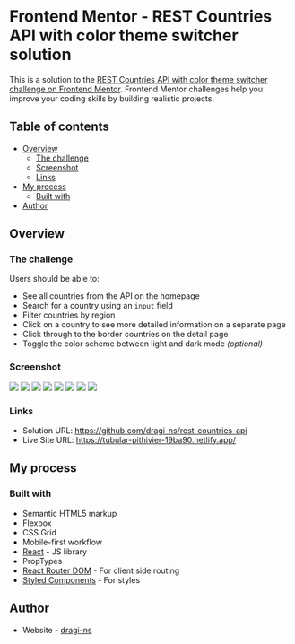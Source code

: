 # Frontend Mentor - REST Countries API with color theme switcher solution

This is a solution to the [REST Countries API with color theme switcher challenge on Frontend Mentor](https://www.frontendmentor.io/challenges/rest-countries-api-with-color-theme-switcher-5cacc469fec04111f7b848ca). Frontend Mentor challenges help you improve your coding skills by building realistic projects.

## Table of contents

- [Overview](#overview)
  - [The challenge](#the-challenge)
  - [Screenshot](#screenshot)
  - [Links](#links)
- [My process](#my-process)
  - [Built with](#built-with)
- [Author](#author)

## Overview

### The challenge

Users should be able to:

- See all countries from the API on the homepage
- Search for a country using an `input` field
- Filter countries by region
- Click on a country to see more detailed information on a separate page
- Click through to the border countries on the detail page
- Toggle the color scheme between light and dark mode _(optional)_

### Screenshot

![](./screenshots/mobile-design-home-light.png)
![](./screenshots/mobile-design-home-dark.png)
![](./screenshots/mobile-design-detail-light.png)
![](./screenshots/mobile-design-detail-dark.png)
![](./screenshots/desktop-design-home-light.png)
![](./screenshots/desktop-design-home-dark.png)
![](./screenshots/desktop-design-detail-light.png)
![](./screenshots/desktop-design-detail-dark.png)

### Links

- Solution URL: https://github.com/dragi-ns/rest-countries-api
- Live Site URL: https://tubular-pithivier-19ba90.netlify.app/

## My process

### Built with

- Semantic HTML5 markup
- Flexbox
- CSS Grid
- Mobile-first workflow
- [React](https://reactjs.org/) - JS library
- PropTypes
- [React Router DOM](https://reactrouter.com/en/main) - For client side routing
- [Styled Components](https://styled-components.com/) - For styles

## Author

- Website - [dragi-ns](https://github.com/dragi-ns)
